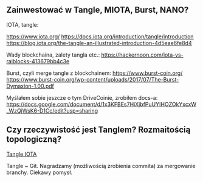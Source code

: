 ## Zainwestować w Tangle, MIOTA, Burst, NANO?

IOTA, tangle:

https://www.iota.org/
https://docs.iota.org/introduction/tangle/introduction
https://blog.iota.org/the-tangle-an-illustrated-introduction-4d5eae6fe8d4

Wady blockchaina, zalety tangla etc.:
https://hackernoon.com/iota-vs-raiblocks-413679bb4c3e

Burst, czyli merge tangle z blockchainem:
https://www.burst-coin.org/
https://www.burst-coin.org/wp-content/uploads/2017/07/The-Burst-Dymaxion-1.00.pdf

Myślałem sobie jeszcze o tym DriveCoinie, zrobiłem docs-a:
https://docs.google.com/document/d/1x3KFBEs7HiXjbfPuUYIHOZOkYxcxW_WzQjWsK6-D1Cc/edit?usp=sharing


## Czy rzeczywistość jest Tanglem? Rozmaitością topologiczną?

[Tangle IOTA](https://docs.iota.org/introduction/tangle/introduction)

Tangle ~ Git. Nagradzamy (możliwością zrobienia commita) za mergowanie branchy. Ciekawy pomysł.